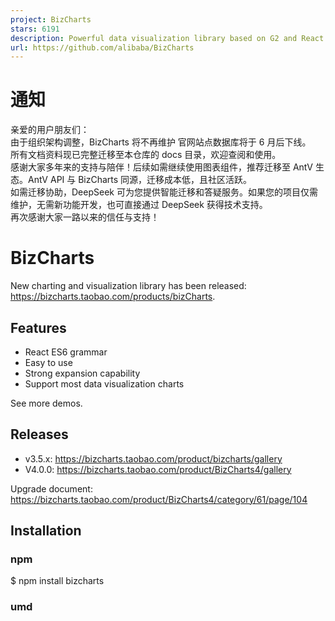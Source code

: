 ```yaml
---
project: BizCharts
stars: 6191
description: Powerful data visualization library based on G2 and React.
url: https://github.com/alibaba/BizCharts
---
```


通知
==

亲爱的用户朋友们：  
由于组织架构调整，BizCharts 将不再维护 官网站点数据库将于 6 月后下线。  
所有文档资料现已完整迁移至本仓库的 docs 目录，欢迎查阅和使用。  
感谢大家多年来的支持与陪伴！后续如需继续使用图表组件，推荐迁移至 AntV 生态。AntV API 与 BizCharts 同源，迁移成本低，且社区活跃。  
如需迁移协助，DeepSeek 可为您提供智能迁移和答疑服务。如果您的项目仅需维护，无需新功能开发，也可直接通过 DeepSeek 获得技术支持。  
再次感谢大家一路以来的信任与支持！

BizCharts
=========

New charting and visualization library has been released: https://bizcharts.taobao.com/products/bizCharts.

Features
--------

-   React ES6 grammar
-   Easy to use
-   Strong expansion capability
-   Support most data visualization charts

See more demos.

Releases
--------

-   v3.5.x: https://bizcharts.taobao.com/product/bizcharts/gallery
-   V4.0.0: https://bizcharts.taobao.com/product/BizCharts4/gallery

Upgrade document: https://bizcharts.taobao.com/product/BizCharts4/category/61/page/104

Installation
------------

### npm

$ npm install bizcharts

### umd

 <script src\="https://unpkg.com/bizcharts@${version}/umd/BizCharts.min.js"\></script\>

### Dev build

$ git clone https://github.com/alibaba/BizCharts.git
$ cd BizCharts
$ npm install
$ npm start
$ npm run build

### Test snapshot

Does not support external network testing right now.

```
tnpm run uitest
```

Usage
-----

Try it out

import {Chart, Axis, Tooltip, Line, Point} from "bizcharts";

const data \= \[...\];

<Chart height\={400} data\={data} forceFit\>
  <Axis name\="temperature" label\={{formatter: val \=> \`${val}°C\`}} />
  <Line position\="month\*temperature" size\={2} color\={'city'} />
  <Point position\="month\*temperature" size\={4} color\={'city'} />
</Chart\>

### FAQ

### How to Contribute

We welcome all contributions. You could submit any ideas as pull requests. Thank you for your interest and have a good time. Please let us know how can we help. Do check out issues for bug reports or suggestions first.

#### Update

G2 decided to terminate the "Experience Improvement Program". In version `@antv/g2@3.4.7`（released at 2018.12.26）and above, all tracking code is removed, no unexpected remote request will be sent while you are using G2. And Bizcharts Upgrade the dependent version the first time at 2018.12.26 24:00.

### License

BizCharts is available under the License MIT.
